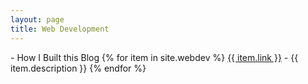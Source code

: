 ```yaml
---
layout: page
title: Web Development
---
```

<p style="display:inline">- How I Built this Blog</p>
{% for item in site.webdev %}
  <a href="{{ item.url }}">{{ item.link }}</a> - {{ item.description }}
{% endfor %}
